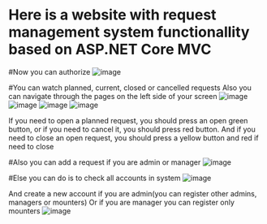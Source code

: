 # Here is a website with request management system functionallity based on ASP.NET Core MVC

#Now you can authorize
![image](https://github.com/laeof/Request-management-system/assets/66406936/77033709-33e4-4ed5-8cac-4da8b4f0097d)

#You can watch planned, current, closed or cancelled requests
Also you can navigate through the pages on the left side of your screen
![image](https://github.com/laeof/Request-management-system/assets/66406936/c96cedd1-c570-45a0-b5b1-30482185e817)
![image](https://github.com/laeof/Request-management-system/assets/66406936/5940623e-66c5-4a3d-a8b3-7b85392b3790)
![image](https://github.com/laeof/Request-management-system/assets/66406936/bae44eb7-4da1-4bdf-a723-9a8e27debf69)
![image](https://github.com/laeof/Request-management-system/assets/66406936/5a6e5d4b-9454-4079-8367-7a95c4715bce)

If you need to open a planned request, you should press an open green button, or if you need to cancel it, you should press red button.
And if you need to close an open request, you should press a yellow button and red if need to close

#Also you can add a request if you are admin or manager
![image](https://github.com/laeof/Request-management-system/assets/66406936/c074a606-8341-42d9-9f5d-e54d864f5655)

#Else you can do is to check all accounts in system
![image](https://github.com/laeof/Request-management-system/assets/66406936/57e62906-c9f2-4114-8041-b0936747eb3d)

And create a new account if you are admin(you can register other admins, managers or mounters)
Or if you are manager you can register only mounters
![image](https://github.com/laeof/Request-management-system/assets/66406936/4acce3b4-72bd-475d-9b61-4b7123b06913)







